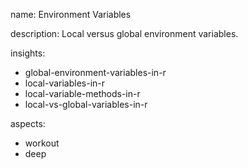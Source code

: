 name: Environment Variables

description: Local versus global environment variables.

insights:
  - global-environment-variables-in-r
  - local-variables-in-r
  - local-variable-methods-in-r
  - local-vs-global-variables-in-r

aspects:
  - workout
  - deep